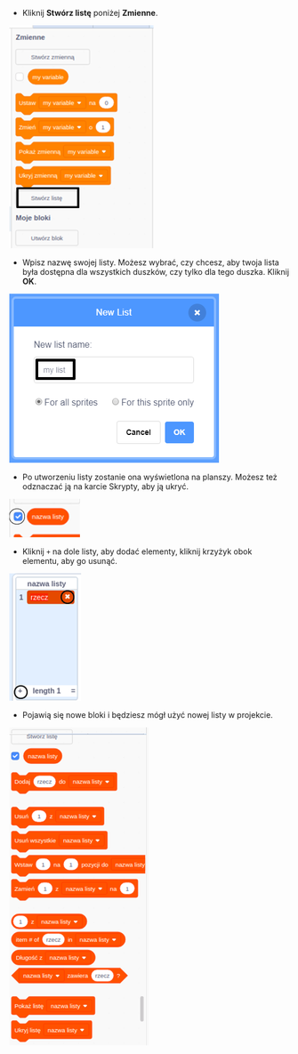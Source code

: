 + Kliknij **Stwórz listę** poniżej **Zmienne**.

![Stwórz listę](images/make-a-list-annotated.png)

+ Wpisz nazwę swojej listy. Możesz wybrać, czy chcesz, aby twoja lista była dostępna dla wszystkich duszków, czy tylko dla tego duszka. Kliknij **OK**.

![Nazwa listy](images/list-name-annotated.png)

+ Po utworzeniu listy zostanie ona wyświetlona na planszy. Możesz też odznaczać ją na karcie Skrypty, aby ją ukryć.

![Pokaż / ukryj listę](images/list-show-hide-annotated.png)

+ Kliknij `+` na dole listy, aby dodać elementy, kliknij krzyżyk obok elementu, aby go usunąć.

![Pokaż / ukryj listę](images/list-add-delete-annotated.png)

+ Pojawią się nowe bloki i będziesz mógł użyć nowej listy w projekcie.

![Lista bloków](images/list-blocks.png)